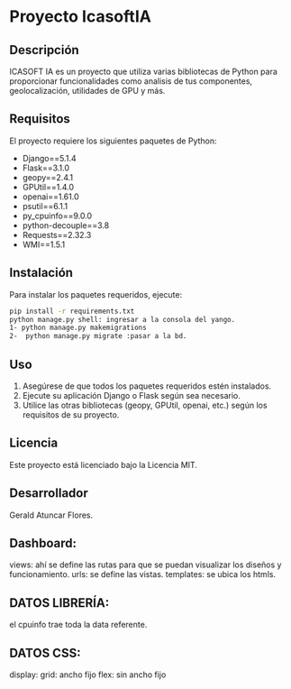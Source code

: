 # Proyecto IcasoftIA

## Descripción
ICASOFT IA es un proyecto que utiliza varias bibliotecas de Python para proporcionar funcionalidades como analisis de tus componentes, geolocalización, utilidades de GPU y más.

## Requisitos
El proyecto requiere los siguientes paquetes de Python:
- Django==5.1.4
- Flask==3.1.0
- geopy==2.4.1
- GPUtil==1.4.0
- openai==1.61.0
- psutil==6.1.1
- py_cpuinfo==9.0.0
- python-decouple==3.8
- Requests==2.32.3
- WMI==1.5.1

## Instalación
Para instalar los paquetes requeridos, ejecute:
```bash
pip install -r requirements.txt
python manage.py shell: ingresar a la consola del yango.
1- python manage.py makemigrations
2-  python manage.py migrate :pasar a la bd.
```

## Uso
1. Asegúrese de que todos los paquetes requeridos estén instalados.
2. Ejecute su aplicación Django o Flask según sea necesario.
3. Utilice las otras bibliotecas (geopy, GPUtil, openai, etc.) según los requisitos de su proyecto.

## Licencia
Este proyecto está licenciado bajo la Licencia MIT.

## Desarrollador
Gerald Atuncar Flores.

## Dashboard:
views: ahí se define las rutas para que se puedan visualizar los diseños y funcionamiento.
urls: se define las vistas.
templates: se ubica los htmls.

## DATOS LIBRERÍA:
el cpuinfo trae toda la data referente.
## DATOS CSS: 
display:
grid: ancho fijo
flex: sin ancho fijo